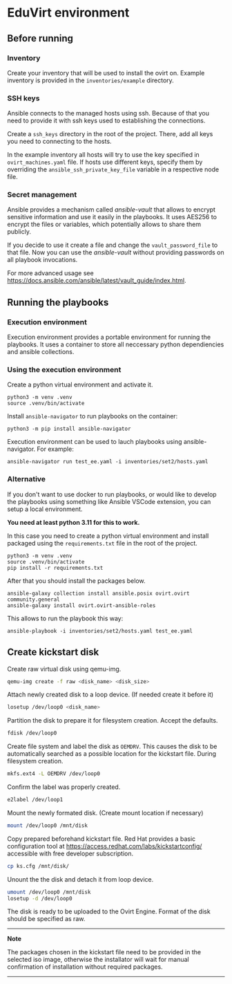 # EduVirt environment

## Before running

### Inventory

Create your inventory that will be used to install the ovirt on.
Example inventory is provided in the `inventories/example` directory. 

### SSH keys

Ansible connects to the managed hosts using ssh. Because of that you need to provide it with ssh keys used to establishing the connections.

Create a `ssh_keys` directory in the root of the project. There, add all keys you need to connecting to the hosts. 

In the example inventory all hosts will try to use the key specified in `ovirt_machines.yaml` file. If hosts use different keys, specify them by overriding the `ansible_ssh_private_key_file` variable in a respective node file.

### Secret management

Ansible provides a mechanism called *ansible-vault* that allows to encrypt sensitive information and use it easily in the playbooks. It uses AES256 to encrypt the files or variables, which potentially allows to share them publicly. 

If you decide to use it create a file and change the `vault_password_file` to that file. Now you can use the *ansible-vault* without providing passwords on all playbook invocations.

For more advanced usage see https://docs.ansible.com/ansible/latest/vault_guide/index.html.

## Running the playbooks

### Execution environment

Execution environment provides a portable environment for running the playbooks. It uses a container to store all neccessary python dependiencies and ansible collections.    

### Using the execution environment

Create a python virtual environment and activate it.
```
python3 -m venv .venv
source .venv/bin/activate
```

Install `ansible-navigator` to run playbooks on the container:
```
python3 -m pip install ansible-navigator
```

Execution environment can be used to lauch playbooks using ansible-navigator. For example: 

```
ansible-navigator run test_ee.yaml -i inventories/set2/hosts.yaml
```

### Alternative 

If you don't want to use docker to run playbooks, or would like to develop the playbooks using something like Ansible VSCode extension, you can setup a local environment.


**You need at least python 3.11 for this to work.**

In this case you need to create a python virtual environment and install packaged using the `requirements.txt` file in the root of the project. 
```
python3 -m venv .venv
source .venv/bin/activate
pip install -r requirements.txt
```


After that you should install the packages below.

```
ansible-galaxy collection install ansible.posix ovirt.ovirt community.general 
ansible-galaxy install ovirt.ovirt-ansible-roles
```

This allows to run the playbook this way:

```
ansible-playbook -i inventories/set2/hosts.yaml test_ee.yaml
```

## Create kickstart disk

Create raw virtual disk using qemu-img.
```bash
qemu-img create -f raw <disk_name> <disk_size>
```

Attach newly created disk to a loop device. (If needed create it before it)
```bash
losetup /dev/loop0 <disk_name>
```

Partition the disk to prepare it for filesystem creation. Accept the defaults.
```bash
fdisk /dev/loop0
```

Create file system and label the disk as ```OEMDRV```. This causes the disk to be automatically searched as a possible location for the kickstart file. During filesystem creation.
```bash
mkfs.ext4 -L OEMDRV /dev/loop0
```

Confirm the label was properly created.
```bash
e2label /dev/loop1
```

Mount the newly formated disk. (Create mount location if necessary)
```bash
mount /dev/loop0 /mnt/disk
```

Copy prepared beforehand kickstart file. Red Hat provides a basic configuration tool at https://access.redhat.com/labs/kickstartconfig/ accessible with free developer subscription.
```bash
cp ks.cfg /mnt/disk/
``` 

Unount the the disk and detach it from loop device.
```bash
umount /dev/loop0 /mnt/disk
losetup -d /dev/loop0
```

The disk is ready to be uploaded to the Ovirt Engine. Format of the disk should be specified as raw.

---
**Note**

The packages chosen in the kickstart file  need to be provided in the selected iso image, otherwise the installator will wait for manual confirmation of installation without required packages.

--- 